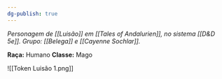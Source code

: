 ```yaml
---
dg-publish: true
---
```

*Personagem de [[Luisão]] em [[Tales of Andalurien]], no sistema [[D&D 5e]].*
*Grupo: [[Belega]] e [[Cayenne Sochlar]].*

**Raça:** Humano
**Classe:** Mago

![[Token Luisão 1.png]]